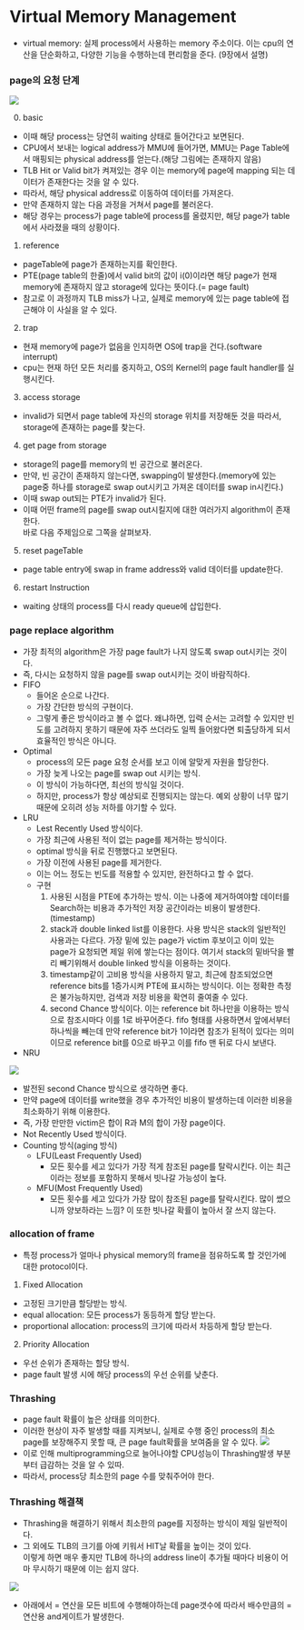 # Virtual Memory Management
- virtual memory: 실제 process에서 사용하는 memory 주소이다.
 이는 cpu의 연산을 단순화하고, 다양한 기능을 수행하는데 편리함을 준다. (9장에서 설명)

### page의 요청 단계
<img src="./img/pageRequest.png">

0. basic
  - 이때 해당 process는 당연히 waiting 상태로 들어간다고 보면된다.
  - CPU에서 보내는 logical address가 MMU에 들어가면, MMU는 Page Table에서 매핑되는 physical address를 얻는다.(해당 그림에는 존재하지 않음)
  - TLB Hit or Valid bit가 켜져있는 경우 이는 memory에 page에 mapping 되는 데이터가 존재한다는 것을 알 수 있다.
  - 따라서, 해당 physical address로 이동하여 데이터를 가져온다.
  - 만약 존재하지 않는 다음 과정을 거쳐서 page를 불러온다.
  - 해당 경우는 process가 page table에 process를 올렸지만, 해당 page가 table에서 사라졌을 때의 상황이다.
1. reference
  - pageTable에 page가 존재하는지를 확인한다.
  - PTE(page table의 한줄)에서 valid bit의 값이 i(0)이라면 해당 page가 현재 memory에 존재하지 않고 storage에 있다는 뜻이다.(= page fault)
  - 참고로 이 과정까지 TLB miss가 나고, 실제로 memory에 있는 page table에 접근해야 이 사실을 알 수 있다.
2. trap
  - 현재 memory에 page가 없음을 인지하면 OS에 trap을 건다.(software interrupt)
  - cpu는 현재 하던 모든 처리를 중지하고, OS의 Kernel의 page fault handler를 실행시킨다.
3. access storage
  - invalid가 되면서 page table에 자신의 storage 위치를 저장해둔 것을 따라서, storage에 존재하는 page를 찾는다.
4. get page from storage
  - storage의 page를 memory의 빈 공간으로 불러온다.
  - 만약, 빈 공간이 존재하지 않는다면, swapping이 발생한다.(memory에 있는 page중 하나를 storage로 swap out시키고 가져온 데이터를 swap in시킨다.)
  - 이때 swap out되는 PTE가 invalid가 된다.
  - 이때 어떤 frame의 page를 swap out시킬지에 대한 여러가지 algorithm이 존재한다. <br>
  바로 다음 주제임으로 그쪽을 살펴보자.
5. reset pageTable
  - page table entry에 swap in frame address와 valid 데이터를 update한다.
6. restart Instruction
  - waiting 상태의 process를 다시 ready queue에 삽입한다.

### page replace algorithm
- 가장 최적의 algorithm은 가장 page fault가 나지 않도록 swap out시키는 것이다.
- 즉, 다시는 요청하지 않을 page를 swap out시키는 것이 바람직하다.
- FIFO
  - 들어온 순으로 나간다.
  - 가장 간단한 방식의 구현이다.
  - 그렇게 좋은 방식이라고 볼 수 없다. 왜냐하면, 입력 순서는 고려할 수 있지만 빈도를 고려하지 못하기 때문에 자주 쓰더라도 일찍 들어왔다면 퇴출당하게 되서 효율적인 방식은 아니다.
- Optimal
  - process의 모든 page 요청 순서를 보고 이에 알맞게 자원을 할당한다.
  - 가장 늦게 나오는 page를 swap out 시키는 방식.
  - 이 방식이 가능하다면, 최선의 방식일 것이다.
  - 하지만, process가 항상 예상되로 진행되지는 않는다. 예외 상황이 너무 많기 때문에 오히려 성능 저하를 야기할 수 있다.
- LRU
  - Lest Recently Used 방식이다.
  - 가장 최근에 사용된 적이 없는 page를 제거하는 방식이다.
  - optimal 방식을 뒤로 진행했다고 보면된다.
  - 가장 이전에 사용된 page를 제거한다.
  - 이는 어느 정도는 빈도를 적용할 수 있지만, 완전하다고 할 수 없다.
  - 구현
     1. 사용된 시점을 PTE에 추가하는 방식. 이는 나중에 제거하여야할 데이터를 Search하는 비용과 추가적인 저장 공간이라는 비용이 발생한다.(timestamp)
     2. stack과 double linked list를 이용한다. 사용 방식은 stack의 일반적인 사용과는 다르다.
     가장 밑에 있는 page가 victim 후보이고 이미 있는 page가 요청되면 제일 위에 쌓는다는 점이다. 여기서 stack의 밑바닥을 빨리 빼기위해서 double linked 방식을 이용하는 것이다.
     3. timestamp같이 고비용 방식을 사용하지 말고, 최근에 참조되었으면 reference bits를 1증가시켜 PTE에 표시하는 방식이다. 이는 정확한 측정은 불가능하지만, 검색과 저장 비용을 확연히 줄여줄 수 있다.
     4. second Chance 방식이다. 이는 reference bit 하나만을 이용하는 방식으로 참조시마다 이를 1로 바꾸어준다. fifo 형태를 사용하면서 앞에서부터 하나씩을 빼는데 만약 reference bit가 1이라면 참조가 된적이 있다는 의미이므로 reference bit를 0으로 바꾸고 이를 fifo 맨 뒤로 다시 보낸다.
- NRU
<img src="./img/nru.png">

  - 발전된 second Chance 방식으로 생각하면 좋다.
  - 만약 page에 데이터를 write했을 경우 추가적인 비용이 발생하는데 이러한 비용을 최소화하기 위해 이용한다.
  - 즉, 가장 만만한 victim은 합이 R과 M의 합이 가장 page이다.
  - Not Recently Used 방식이다.
- Counting 방식(aging 방식)
  - LFU(Least Frequently Used)
    - 모든 횟수를 세고 있다가 가장 적게 참조된 page를 탈락시킨다. 이는 최근이라는 정보를 포함하지 못해서 빗나갈 가능성이 높다.
  - MFU(Most Frequently Used)
    - 모든 횟수를 세고 있다가 가장 많이 참조된 page를 탈락시킨다. 많이 썼으니까 양보하라는 느낌? 이 또한 빗나갈 확률이 높아서 잘 쓰지 않는다.

### allocation of frame
- 특정 process가 얼마나 physical memory의 frame을 점유하도록 할 것인가에 대한 protocol이다.
1. Fixed Allocation
  - 고정된 크기만큼 할당받는 방식.
  - equal allocation: 모든 process가 동등하게 할당 받는다.
  - proportional allocation: process의 크기에 따라서 차등하게 할당 받는다.
2. Priority Allocation
  - 우선 순위가 존재하는 할당 방식.
  - page fault 발생 시에 해당 process의 우선 순위를 낮춘다.

### Thrashing
- page fault 확률이 높은 상태를 의미한다.
- 이러한 현상이 자주 발생할 때를 지켜보니, 실제로 수행 중인 process의 최소 page를 보장해주지 못할 때, 큰 page fault확률을 보여줌을 알 수 있다.
<img src="./img/multiprogramingUtility.png"> <br>
- 이로 인해 multiprogramming으로 늘어나야할 CPU성능이 Thrashing발생 부분부터 급감하는 것을 알 수 있따.
- 따라서, process당 최소한의 page 수를 맞춰주어야 한다.

### Thrashing 해결책
- Thrashing을 해결하기 위해서 최소한의 page를 지정하는 방식이 제일 일반적이다.
- 그 외에도 TLB의 크기를 아예 키워서 HIT날 확률을 높이는 것이 있다. <BR>
이렇게 하면 매우 좋지만 TLB에 하나의 address line이 추가될 때마다 비용이 어마 무시하기 때문에 이는 쉽지 않다.
<img src="./img/tlb2.png">

- 아래에서 = 연산을 모든 비트에 수행해야하는데 page갯수에 따라서 배수만큼의 = 연산용 and게이트가 발생한다.
